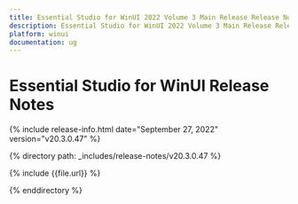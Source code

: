```yaml
---
title: Essential Studio for WinUI 2022 Volume 3 Main Release Release Notes  
description: Essential Studio for WinUI 2022 Volume 3 Main Release Release Notes  
platform: winui
documentation: ug
---
```


# Essential Studio for WinUI  Release Notes  

{% include release-info.html date="September 27, 2022"  version="v20.3.0.47" %} 

{% directory path: _includes/release-notes/v20.3.0.47 %}

{% include {{file.url}} %}

{% enddirectory %}